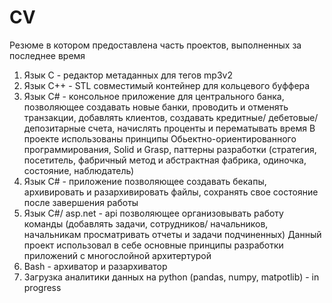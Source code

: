 # CV
Резюме в котором предоставлена часть проектов, выполненных за последнее время
1) Язык С - редактор метаданных для тегов mp3v2
2) Язык С++ - STL совместимый контейнер для кольцевого буффера 
3) Язык С# - консольное приложение для центрального банка, позволяющее создавать новые банки, проводить и отменять транзакции, добавлять клиентов, создавать кредитные/ дебетовые/ депозитарные счета, начислять проценты и перематывать время 
В проекте использованы принципы  Обьектно-ориентированного программирования, Solid и Grasp, паттерны разработки (стратегия, посетитель, фабричный метод и абстрактная фабрика, одиночка, состояние, наблюдатель) 
4) Язык С# - приложение позволяющее создавать бекапы, архивировать и разархивировать файлы, сохранять свое состояние после завершения работы
5) Язык C#/ asp.net - api позволяющее организовывать работу команды (добавлять задачи, сотрудников/ начальников, начальникам просматривать отчеты и задачи подчиненных) Данный проект использовал в себе основные принципы разработки приложений с многослойной архитертурой
6) Bash - архиватор и разархиватор
7) Загрузка аналитики данных на python (pandas, numpy, matpotlib) - in progress
